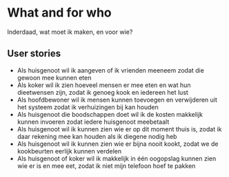 # What and for who

Inderdaad, wat moet ik maken, en voor wie?

## User stories

- Als huisgenoot wil ik aangeven of ik vrienden meeneem zodat die gewoon mee kunnen eten
- Als koker wil ik zien hoeveel mensen er mee eten en wat hun dieetwensen zijn, zodat ik genoeg kook en iedereen het lust
- Als hoofdbewoner wil ik mensen kunnen toevoegen en verwijderen uit het systeem zodat ik verhuizingen bij kan houden
- Als huisgenoot die boodschappen doet wil ik de kosten makkelijk kunnen invoeren zodat iedere huisgenoot meebetaalt
- Als huisgenoot wil ik kunnen zien wie er op dit moment thuis is, zodat ik daar rekening mee kan houden als ik diegene nodig heb
- Als huisgenoot wil ik kunnen zien wie er bijna nooit kookt, zodat we de kookbeurten eerlijk kunnen verdelen
- Als huisgenoot of koker wil ik makkelijk in één oogopslag kunnen zien wie er is en mee eet, zodat ik niet mijn telefoon hoef te pakken

